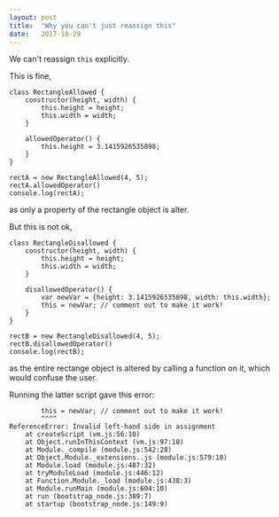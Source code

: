 ```yaml
---
layout: post
title:  "Why you can't just reassign this"
date:   2017-10-29
---
```


We can't reassign `this` explicitly.

This is fine,
```
class RectangleAllowed {
	constructor(height, width) {
		this.height = height;
		this.width = width;
	}

	allowedOperator() {
		this.height = 3.1415926535898;
	}
}

rectA = new RectangleAllowed(4, 5);
rectA.allowedOperator()
console.log(rectA);
```
as only a property of the rectangle object is alter.

But this is not ok,
```
class RectangleDisallowed {
	constructor(height, width) {
		this.height = height;
		this.width = width;
	}

	disallowedOperator() {
		var newVar = {height: 3.1415926535898, width: this.width};
		this = newVar; // comment out to make it work!
	}
}

rectB = new RectangleDisallowed(4, 5);
rectB.disallowedOperator()
console.log(rectB);
```
as the entire rectange object is altered by calling a function on it,
which would confuse the user.

Running the latter script gave this error:
```
		this = newVar; // comment out to make it work!
		^^^^
ReferenceError: Invalid left-hand side in assignment
    at createScript (vm.js:56:10)
    at Object.runInThisContext (vm.js:97:10)
    at Module._compile (module.js:542:28)
    at Object.Module._extensions..js (module.js:579:10)
    at Module.load (module.js:487:32)
    at tryModuleLoad (module.js:446:12)
    at Function.Module._load (module.js:438:3)
    at Module.runMain (module.js:604:10)
    at run (bootstrap_node.js:389:7)
    at startup (bootstrap_node.js:149:9)
```








